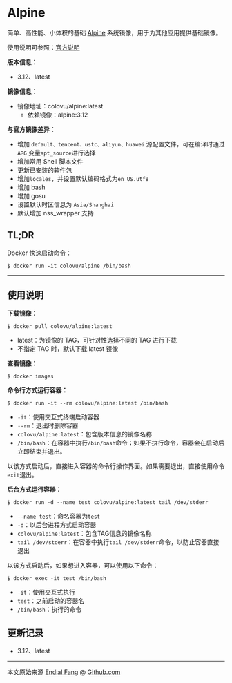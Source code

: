 # Alpine

简单、高性能、小体积的基础 [Alpine](http://www.alpinelinux.org) 系统镜像，用于为其他应用提供基础镜像。

使用说明可参照：[官方说明](https://wiki.alpinelinux.org)


**版本信息：**

- 3.12、latest

**镜像信息：**

* 镜像地址：colovu/alpine:latest
  * 依赖镜像：alpine:3.12

**与官方镜像差异：**

- 增加 `default、tencent、ustc、aliyun、huawei` 源配置文件，可在编译时通过 `ARG` 变量`apt_source`进行选择
- 增加常用 Shell 脚本文件
- 更新已安装的软件包
- 增加`locales`，并设置默认编码格式为`en_US.utf8`
- 增加 bash
- 增加 gosu
- 设置默认时区信息为 `Asia/Shanghai`
- 默认增加 nss_wrapper 支持



## **TL;DR**

Docker 快速启动命令：

```shell
$ docker run -it colovu/alpine /bin/bash
```



---



## 使用说明

**下载镜像：**

```shell
$ docker pull colovu/alpine:latest
```

- latest：为镜像的 TAG，可针对性选择不同的 TAG 进行下载
- 不指定 TAG 时，默认下载 latest 镜像

**查看镜像：**

```shell
$ docker images
```

**命令行方式运行容器：**

```shell
$ docker run -it --rm colovu/alpine:latest /bin/bash
```

- `-it`：使用交互式终端启动容器
- `--rm`：退出时删除容器
- `colovu/alpine:latest`：包含版本信息的镜像名称
- `/bin/bash`：在容器中执行`/bin/bash`命令；如果不执行命令，容器会在启动后立即结束并退出。

以该方式启动后，直接进入容器的命令行操作界面。如果需要退出，直接使用命令`exit`退出。

**后台方式运行容器：**

```shell
$ docker run -d --name test colovu/alpine:latest tail /dev/stderr
```

- `--name test`：命名容器为`test`
- `-d`：以后台进程方式启动容器
- `colovu/alpine:latest`：包含TAG信息的镜像名称
- `tail /dev/stderr`：在容器中执行`tail /dev/stderr`命令，以防止容器直接退出



以该方式启动后，如果想进入容器，可以使用以下命令：

```shell
$ docker exec -it test /bin/bash
```

- `-it`：使用交互式执行
- `test`：之前启动的容器名
- `/bin/bash`：执行的命令



## 更新记录

- 3.12、latest



----

本文原始来源 [Endial Fang](https://github.com/colovu) @ [Github.com](https://github.com)

